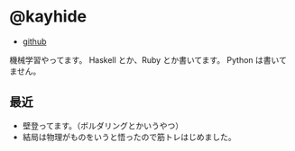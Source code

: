 # @kayhide

* [github](https://github.com/kayhide)

機械学習やってます。
Haskell とか、Ruby とか書いてます。
Python は書いてません。

## 最近

- 壁登ってます。（ボルダリングとかいうやつ）
- 結局は物理がものをいうと悟ったので筋トレはじめました。
